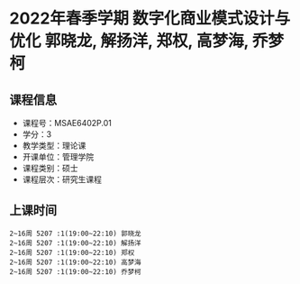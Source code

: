 # 2022年春季学期 数字化商业模式设计与优化 郭晓龙, 解扬洋, 郑权, 高梦海, 乔梦柯






## 课程信息

- 课程号：MSAE6402P.01
- 学分：3
- 教学类型：理论课
- 开课单位：管理学院
- 课程类别：硕士
- 课程层次：研究生课程

## 上课时间

```
2~16周 5207 :1(19:00~22:10) 郭晓龙
2~16周 5207 :1(19:00~22:10) 解扬洋
2~16周 5207 :1(19:00~22:10) 郑权
2~16周 5207 :1(19:00~22:10) 高梦海
2~16周 5207 :1(19:00~22:10) 乔梦柯
```

